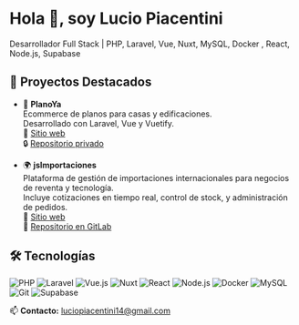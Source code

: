 # Hola 👋, soy Lucio Piacentini
Desarrollador Full Stack | PHP, Laravel, Vue, Nuxt, MySQL, Docker , React, Node.js, Supabase

## 🚀 Proyectos Destacados

- 🔷 **PlanoYa**  
  Ecommerce de planos para casas y edificaciones.  
  Desarrollado con Laravel, Vue y Vuetify.  
  🔗 [Sitio web](https://planoya.com)  
  🔒 [Repositorio privado](https://gitlab.com/planoya/dev-planyoya)

- 🌍 **jsImportaciones**  
  Plataforma de gestión de importaciones internacionales para negocios de reventa y tecnología.  
  Incluye cotizaciones en tiempo real, control de stock, y administración de pedidos.  
  🔗 [Sitio web](https://jsimportaciones.com.ar)  
  📁 [Repositorio en GitLab](https://gitlab.com/luciopiacentini14/app-jsimportaciones)

<!-- - 📊 **Sistema contable Laravel + React**  
  Aplicación de gestión para comercios: control de stock, facturación, productos y reportes.  
  Arquitectura desacoplada: Laravel API + React SPA.  
  🔧 (Repositorio privado por el momento) -->

## 🛠 Tecnologías
![PHP](https://img.shields.io/badge/PHP-777BB4?style=flat&logo=php&logoColor=white)
![Laravel](https://img.shields.io/badge/Laravel-FF2D20?style=flat&logo=laravel&logoColor=white)
![Vue.js](https://img.shields.io/badge/Vue.js-35495E?style=flat&logo=vue.js&logoColor=4FC08D)
![Nuxt](https://img.shields.io/badge/Nuxt-00DC82?style=flat&logo=nuxt.js&logoColor=white)
![React](https://img.shields.io/badge/React-61DAFB?style=flat&logo=react&logoColor=61DAFB)
![Node.js](https://img.shields.io/badge/Node.js-339933?style=flat&logo=node.js&logoColor=white)
![Docker](https://img.shields.io/badge/Docker-2496ED?style=flat&logo=docker&logoColor=white)
![MySQL](https://img.shields.io/badge/MySQL-00f?style=flat&logo=mysql&logoColor=white)
![Git](https://img.shields.io/badge/Git-FF4C3B?style=flat&logo=git&logoColor=white)
![Supabase](https://img.shields.io/badge/Supabase-000000?style=flat&logo=supabase&logoColor=white)

📫 **Contacto:** luciopiacentini14@gmail.com

<!--
**lucho9696/lucho9696** is a ✨ _special_ ✨ repository because its `README.md` (this file) appears on your GitHub profile.

Here are some ideas to get you started:

- 🔭 I’m currently working on ...
- 🌱 I’m currently learning ...
- 👯 I’m looking to collaborate on ...
- 🤔 I’m looking for help with ...
- 💬 Ask me about ...
- 📫 How to reach me: ...
- 😄 Pronouns: ...
- ⚡ Fun fact: ...
-->
